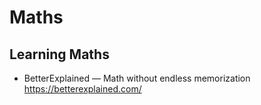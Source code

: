 # Maths

## Learning Maths

* BetterExplained — Math without endless memorization
  https://betterexplained.com/
